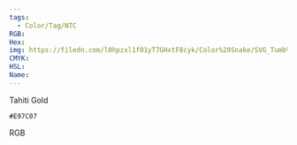 ```yaml
---
tags:
  - Color/Tag/NTC
RGB:
Hex:
img: https://filedn.com/l0hpzxl1f01yT7GHxtF8cyk/Color%20Snake/SVG_Tumb%20Mass%20No%20Name/E97C07.svg
CMYK:
HSL:
Name:
---
```

Tahiti Gold
```palette
#E97C07
```
RGB
